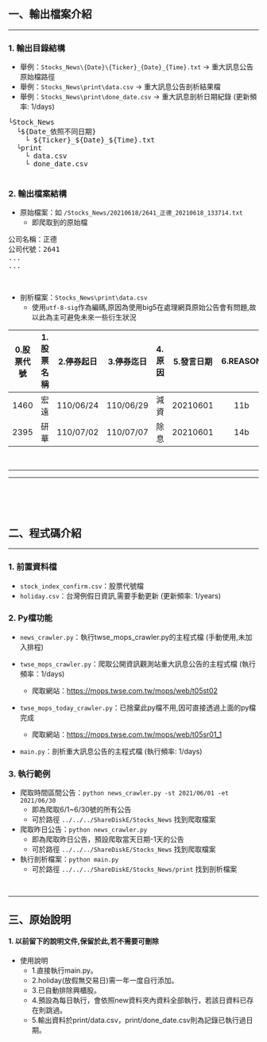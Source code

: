 ## 一、輸出檔案介紹
<hr>

###  1. 輸出目錄結構
- 舉例：`Stocks_News\{Date}\{Ticker}_{Date}_{Time}.txt` -> 重大訊息公告原始檔路徑
- 舉例：`Stocks_News\print\data.csv` -> 重大訊息公告剖析結果檔
- 舉例：`Stocks_News\print\done_date.csv` -> 重大訊息剖析日期紀錄 (更新頻率: 1/days)

<pre>
└Stock_News
  └${Date_依照不同日期}
    └ ${Ticker}_${Date}_${Time}.txt
  └print
    └ data.csv
    └ done_date.csv  

</pre>

### 2. 輸出檔案結構

- 原始檔案：如 `/Stocks_News/20210618/2641_正德_20210618_133714.txt`
  - 即爬取到的原始檔
<pre>
公司名稱：正德
公司代號：2641
...
...
</pre>

<br>

- 剖析檔案：`Stocks_News\print\data.csv` 
  - 使用`utf-8-sig`作為編碼,原因為使用big5在處理網頁原始公告會有問題,故以此為主可避免未來一些衍生狀況

|0.股票代號|1.股票名稱|   2.停券起日   |   3.停券迄日   | 4.原因 |   5.發言日期   | 6.REASON |
|:--------:|:--------:|:--------------:|:--------------:|:-------|:--------------:|:--------:|
| 1460 |宏遠|110/06/24|110/06/29|減資|20210601|11b|
| 2395 |研華|110/07/02|110/07/07|除息|20210601|14b|

<br>
<hr>
<hr>
<br>
<br>
<br>

## 二、程式碼介紹
<hr>

### 1. 前置資料檔
- `stock_index_confirm.csv`：股票代號檔
- `holiday.csv`：台灣例假日資訊,需要手動更新 (更新頻率: 1/years)

### 2. Py檔功能
- `news_crawler.py`：執行twse_mops_crawler.py的主程式檔 (手動使用,未加入排程)
- `twse_mops_crawler.py`：爬取公開資訊觀測站重大訊息公告的主程式檔 (執行頻率：1/days)
  - 爬取網站：https://mops.twse.com.tw/mops/web/t05st02

- `twse_mops_today_crawler.py`：已捨棄此py檔不用,因可直接透過上面的py檔完成
  - 爬取網站：https://mops.twse.com.tw/mops/web/t05sr01_1
- `main.py`：剖析重大訊息公告的主程式檔 (執行頻率: 1/days)

### 3. 執行範例
- 爬取時間區間公告：`python news_crawler.py -st 2021/06/01 -et 2021/06/30`
  - 即為爬取6/1~6/30號的所有公告
  - 可於路徑 `../../../ShareDiskE/Stocks_News` 找到爬取檔案
- 爬取昨日公告：`python news_crawler.py`
  - 即為爬取昨日公告，預設爬取當天日期-1天的公告
  - 可於路徑 `../../../ShareDiskE/Stocks_News` 找到爬取檔案
- 執行剖析檔案：`python main.py`
  - 可於路徑 `../../../ShareDiskE/Stocks_News/print` 找到剖析檔案

<br>
<hr>

## 三、原始說明

#### 1. 以前留下的說明文件,保留於此,若不需要可刪除

- 使用說明
  - 1.直接執行main.py。
  - 2.holiday(放假無交易日)需一年一度自行添加。
  - 3.已自動排除興櫃股。
  - 4.預設為每日執行，會依照new資料夾內資料全部執行，若該日資料已存在則跳過。
  - 5.輸出資料於print/data.csv，print/done_date.csv則為記錄已執行過日期。